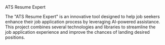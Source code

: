 ATS Resume Expert

The "ATS Resume Expert" is an innovative tool designed to help job seekers enhance their job application process by leveraging AI-powered assistance. This project combines several technologies and libraries to streamline the job application experience and improve the chances of landing desired positions.
